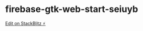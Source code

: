 # firebase-gtk-web-start-seiuyb

[Edit on StackBlitz ⚡️](https://stackblitz.com/edit/firebase-gtk-web-start-seiuyb)